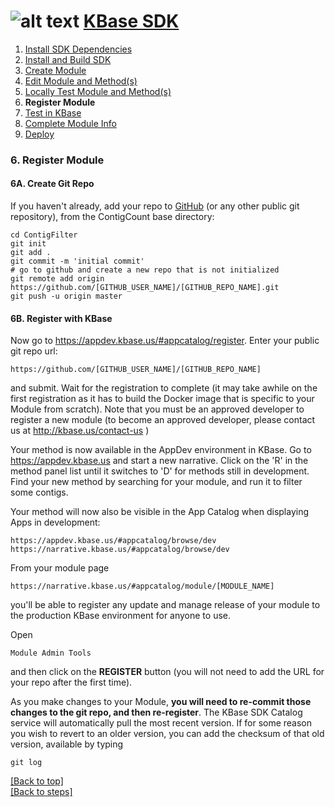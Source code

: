 # <A NAME="top"></A>![alt text](https://avatars2.githubusercontent.com/u/1263946?v=3&s=84 "KBase") [KBase SDK](../README.md)

1. [Install SDK Dependencies](kb_sdk_dependencies.md)
2. [Install and Build SDK](kb_sdk_install_and_build.md)
3. [Create Module](kb_sdk_create_module.md)
4. [Edit Module and Method(s)](kb_sdk_edit_module.md)
5. [Locally Test Module and Method(s)](kb_sdk_local_test_module.md)
6. **Register Module**
7. [Test in KBase](kb_sdk_test_in_kbase.md)
8. [Complete Module Info](kb_sdk_complete_module_info.md)
9. [Deploy](kb_sdk_deploy.md)


### 6. Register Module


#### 6A. Create Git Repo

If you haven't already, add your repo to [GitHub](http://github.com) (or any other public git repository), from the ContigCount base directory:

    cd ContigFilter
    git init
    git add .
    git commit -m 'initial commit'
    # go to github and create a new repo that is not initialized
    git remote add origin https://github.com/[GITHUB_USER_NAME]/[GITHUB_REPO_NAME].git
    git push -u origin master


#### 6B. Register with KBase

Now go to https://appdev.kbase.us/#appcatalog/register.  Enter your public git repo url:

    https://github.com/[GITHUB_USER_NAME]/[GITHUB_REPO_NAME]
    
and submit.  Wait for the registration to complete (it may take awhile on the first registration as it has to build the Docker image that is specific to your Module from scratch).  Note that you must be an approved developer to register a new module (to become an approved developer, please contact us at http://kbase.us/contact-us )

Your method is now available in the AppDev environment in KBase. Go to https://appdev.kbase.us and start a new narrative.  Click on the 'R' in the method panel list until it switches to 'D' for methods still in development.  Find your new method by searching for your module, and run it to filter some contigs.

Your method will now also be visible in the App Catalog when displaying Apps in development:

    https://appdev.kbase.us/#appcatalog/browse/dev
    https://narrative.kbase.us/#appcatalog/browse/dev
    
From your module page

    https://narrative.kbase.us/#appcatalog/module/[MODULE_NAME]
    
you'll be able to register any update and manage release of your module to the production KBase environment for anyone to use.

Open

    Module Admin Tools
    
and then click on the **REGISTER** button (you will not need to add the URL for your repo after the first time).

As you make changes to your Module, **you will need to re-commit those changes to the git repo, and then re-register**.  The KBase SDK Catalog service will automatically pull the most recent version.  If for some reason you wish to revert to an older version, you can add the checksum of that old version, available by typing

    git log
    
    
[\[Back to top\]](#top)<br>
[\[Back to steps\]](../README.md#steps)
